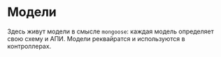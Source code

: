 # Модели

Здесь живут модели в смысле `mongoose`: каждая модель определяет свою схему и АПИ. Модели реквайратся и используются в контроллерах.